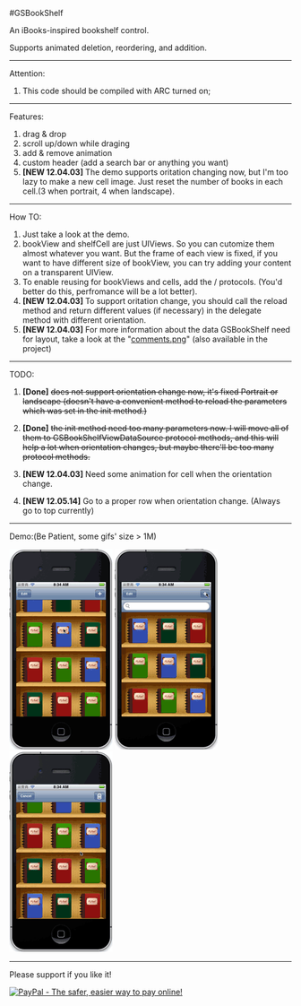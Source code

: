 #GSBookShelf

An iBooks-inspired bookshelf control.

Supports animated deletion, reordering, and addition.

---

Attention:

1. This code should be compiled with ARC turned on;

---

Features:

1. drag & drop
2. scroll up/down while draging
3. add & remove animation
4. custom header (add a search bar or anything you want)
5. **[NEW 12.04.03]** The demo supports oritation changing now, but I'm too lazy to make a new cell image. Just reset the number of books in each cell.(3 when portrait, 4 when landscape).


---

How TO:

1. Just take a look at the demo.
2. bookView and shelfCell are just UIViews. So you can cutomize them almost whatever you want. But the frame of each view is fixed, if you want to have different size of bookView, you can try adding your content on a transparent UIView.
3. To enable reusing for bookViews and cells, add the <GSBookView> / <GSBookShelfCell> protocols. (You'd better do this, perfromance will be a lot better).
4. **[NEW 12.04.03]** To support oritation change, you should call the reload method and return different values (if necessary) in the delegate method with different orientation.
5. **[NEW 12.04.03]** For more information about the data GSBookShelf need for layout, take a look at the "[comments.png](https://github.com/ultragtx/GSBookShelf/blob/ReadyTo/BookShelf/comments.png?raw=true)" (also available in the project)

---

TODO:

1. **[Done]** ~~does not support orientation change now, it's fixed Portrait or landscape (doesn't have a convenient method to reload the parameters which was set in the init method.)~~ 

2. **[Done]** ~~the init method need too many parameters now. I will move all of them to GSBookShelfViewDataSource protocol methods, and this will help a lot when orientation changes, but maybe there'll be too many protocol methods.~~

3. **[NEW 12.04.03]** Need some animation for cell when the orientation change.

4. **[NEW 12.05.14]** Go to a proper row when orientation change. (Always go to top currently)

---

Demo:(Be Patient, some gifs' size > 1M)

![image](https://github.com/ultragtx/ultragtx.github.com/blob/master/images/Move_s.gif?raw=true)
![image](https://github.com/ultragtx/ultragtx.github.com/blob/master/images/Add_s.gif?raw=true)
![image](https://github.com/ultragtx/ultragtx.github.com/blob/master/images/Delete_s.gif?raw=true)

---
Please support if you like it!

<a href="https://www.paypal.com/cgi-bin/webscr?cmd=_donations&business=ultragtx%40gmail%2ecom&lc=US&item_name=GSBookShelf%20Improve%20Fund&no_note=0&currency_code=USD&bn=PP%2dDonationsBF%3abtn_donateCC_LG%2egif%3aNonHostedGuest">
<img src="https://www.paypalobjects.com/en_US/i/btn/btn_donateCC_LG.gif" border="0" name="submit" alt="PayPal - The safer, easier way to pay online!" />
</a>
